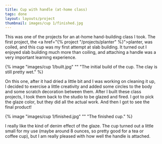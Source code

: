 ```yaml
---
title: Cup with handle (at-home class)
tags: done
layout: layouts/project
thumbnail: images/cup 1/finished.jpg
---
```


This was one of the projects for an at-home hand-building class I took. The
first project, the <a href="{% project "/projects/planter" %}">planter</a>, was
coiled, and this cup was my first attempt at slab building. It turned out I
enjoyed slab building much more than coiling, and attaching a handle was a very
important learning experience.

{% image "images/cup 1/built.jpg" "" "The initial build of the cup. The clay is still pretty wet." %}

On this one, after it had dried a little bit and I was working on cleaning it
up, I decided to exercise a little creativity and added some circles to the body
and some scratch decoration between them. After I built these class projects, I
took them back to the studio to be glazed and fired. I got to pick the glaze
color, but they did all the actual work. And then I got to see the final
product!

{% image "images/cup 1/finished.jpg" "" "The finished cup." %}

I really like the kind of denim effect of the glaze. The cup turned out a little
small for my use (maybe around 8 ounces, so pretty good for a tea or coffee
cup), but I am really pleased with how well the handle is attached.
